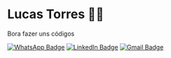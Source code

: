 # Lucas Torres 👨‍💻

Bora fazer uns códigos

<!---
<details>
  <summary>📊 My GitHub Stats</summary>
  <br/>
  <img align="center" src="https://github-readme-stats.vercel.app/api?username=casteluc&theme=gotham&hide=issues&show_icons=true&layout=compact" />
</details>
--->

<!---
<details>
  <summary>🔥 Most Used Languages</summary>
  <br/>
  <img align="center" src="https://github-readme-stats.vercel.app/api/top-langs/?username=casteluc&layout=compact&theme=gotham" />
</details>
--->

[![WhatsApp Badge](https://img.shields.io/badge/WhatsApp-233233?style=for-the-badge&logo=whatsapp&logoColor=%2300FFCC)](https://wa.me/5521976229940) 
[![LinkedIn Badge](https://img.shields.io/badge/LinkedIn-233233?style=for-the-badge&logo=linkedin&logoColor=%2300FFCC)](https://www.linkedin.com/in/casteluc)
[![Gmail Badge](https://img.shields.io/badge/Gmail-233233?style=for-the-badge&logo=gmail&logoColor=%2300FFCC)](mailto:casteluc.dev@gmail.com)

